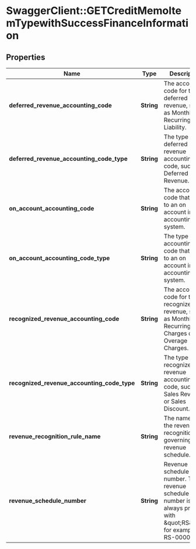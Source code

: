# SwaggerClient::GETCreditMemoItemTypewithSuccessFinanceInformation

## Properties
Name | Type | Description | Notes
------------ | ------------- | ------------- | -------------
**deferred_revenue_accounting_code** | **String** | The accounting code for the deferred revenue, such as Monthly Recurring Liability.  | [optional] 
**deferred_revenue_accounting_code_type** | **String** | The type of the deferred revenue accounting code, such as Deferred Revenue.   | [optional] 
**on_account_accounting_code** | **String** | The accounting code that maps to an on account in your accounting system.  | [optional] 
**on_account_accounting_code_type** | **String** | The type of the accounting code that maps to an on account in your accounting system.  | [optional] 
**recognized_revenue_accounting_code** | **String** | The accounting code for the recognized revenue, such as Monthly Recurring Charges or Overage Charges.  | [optional] 
**recognized_revenue_accounting_code_type** | **String** | The type of the recognized revenue accounting code, such as Sales Revenue or Sales Discount.   | [optional] 
**revenue_recognition_rule_name** | **String** | The name of the revenue recognition rule governing the revenue schedule.  | [optional] 
**revenue_schedule_number** | **String** | Revenue schedule number. The revenue schedule number is always prefixed with \&quot;RS\&quot;, for example, RS-00000001.  | [optional] 


